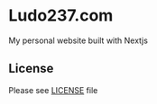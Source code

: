 # Ludo237.com

My personal website built with Nextjs

## License

Please see [LICENSE](./LICENSE) file

